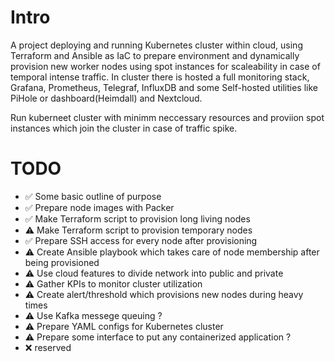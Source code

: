 
# Intro

A project deploying and running Kubernetes cluster within cloud, using Terraform and Ansible as IaC to prepare environment and dynamically provision new worker nodes using spot instances for scaleability in case of temporal intense traffic.
In cluster there is hosted a full monitoring stack, Grafana, Prometheus, Telegraf, InfluxDB and some Self-hosted utilities like PiHole or dashboard(Heimdall) and Nextcloud.

Run kuberneet cluster with minimm neccessary resources and proviion spot instances which join the cluster in case of traffic spike.



# TODO

- ✅ Some basic outline of purpose
- ✅   Prepare node images with Packer
- ✅   Make Terraform script to provision long living nodes
- ⚠️   Make Terraform script to provision temporary nodes
- ✅   Prepare SSH access for every node after provisioning
- ⚠️   Create Ansible playbook which takes care of node membership after being provisioned
- ⚠️   Use cloud features to divide network into public and private
- ⚠️   Gather KPIs to monitor cluster utilization
- ⚠️   Create alert/threshold which provisions new nodes during heavy times
- ⚠️   Use Kafka messege queuing ?
- ⚠️   Prepare YAML configs for Kubernetes cluster
- ⚠️   Prepare some interface to put any containerized application ?
- ❌  reserved

